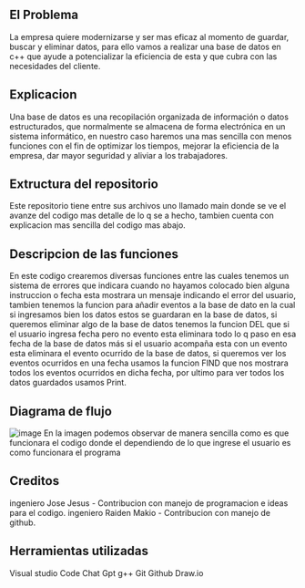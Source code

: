 ## El Problema
La empresa quiere modernizarse y ser mas eficaz al momento de guardar, buscar y eliminar datos, para ello vamos a realizar una base de datos en c++ que ayude a potencializar la eficiencia de esta y que cubra con las necesidades del cliente.
## Explicacion
Una base de datos es una recopilación organizada de información o datos estructurados, que normalmente se almacena de forma electrónica en un sistema informático, en nuestro caso haremos una mas sencilla con menos funciones con el fin de optimizar los tiempos, mejorar la eficiencia de la empresa, dar mayor seguridad y aliviar a los trabajadores.
## Extructura del repositorio
Este repositorio tiene entre sus archivos uno llamado main donde se ve el avanze del codigo mas detalle de lo q se a hecho, tambien cuenta con explicacion mas sencilla del codigo mas abajo.
## Descripcion de las funciones
En este codigo crearemos diversas funciones entre las cuales tenemos un sistema de errores que indicara cuando no hayamos colocado bien alguna instruccion o fecha esta mostrara un mensaje indicando el error del usuario, tambien tenemos la funcion para añadir eventos a la base de dato en la cual si ingresamos bien los datos estos se guardaran en la base de datos, si queremos eliminar algo de la base de datos tenemos la funcion DEL que si el usuario ingresa fecha pero no evento esta eliminara todo lo q paso en esa fecha de la base de datos más si el usuario acompaña esta con un evento esta eliminara el evento ocurrido de la base de datos, si queremos ver los eventos ocurridos en una fecha usamos la funcion FIND que nos mostrara todos los eventos ocurridos en dicha fecha, por ultimo para ver todos los datos guardados usamos Print.
## Diagrama de flujo
![image](https://github.com/agustinmend/examen_final_programacion/assets/160260035/36f3414d-b275-43f1-a323-6f1b633a0d60)
En la imagen podemos observar de manera sencilla como es que funcionara el codigo donde el dependiendo de lo que ingrese el usuario es como funcionara el programa
## Creditos
ingeniero Jose Jesus - Contribucion con manejo de programacion e ideas para el codigo.
ingeniero Raiden Makio - Contribucion con manejo de github.
## Herramientas utilizadas
Visual studio Code
Chat Gpt
g++
Git
Github
Draw.io
